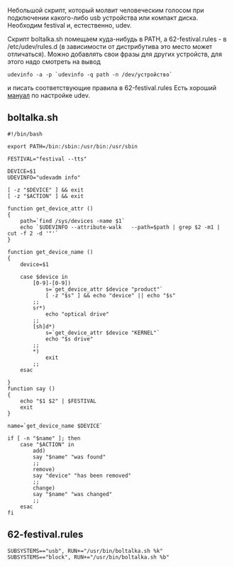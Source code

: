 Небольшой скрипт, который молвит человеческим голосом при подключении
какого-либо usb устройства или компакт диска. Необходим festival и,
естественно, udev.

Скрипт boltalka.sh помещаем куда-нибудь в PATH, а 62-festival.rules - в
/etc/udev/rules.d (в зависимости от дистрибутива это место может
отличаться). Можно добавлять свои фразы для других устройств,
для этого надо смотреть на вывод

    udevinfo -a -p `udevinfo -q path -n /dev/устройство`

и писать соответствующие правила в 62-festival.rules Есть хороший
[мануал](http://reactivated.net/writing_udev_rules.html) по
настройке udev.

## boltalka.sh

    #!/bin/bash

    export PATH=/bin:/sbin:/usr/bin:/usr/sbin

    FESTIVAL="festival --tts"

    DEVICE=$1
    UDEVINFO="udevadm info"

    [ -z "$DEVICE" ] && exit
    [ -z "$ACTION" ] && exit

    function get_device_attr ()
    {
        path=`find /sys/devices -name $1`
        echo `$UDEVINFO --attribute-walk   --path=$path | grep $2 -m1 | cut -f 2 -d '"'`
    }

    function get_device_name ()
    {
        device=$1

        case $device in
            [0-9]-[0-9])
                s=`get_device_attr $device "product"`
                [ -z "$s" ] && echo "device" || echo "$s"
            ;;
            sr*)
                echo "optical drive"
            ;;
            [sh]d*)
                s=`get_device_attr $device "KERNEL"`
                echo "$s drive"
            ;;
            *)
                exit
            ;;
        esac

    }
    function say ()
    {
        echo "$1 $2" | $FESTIVAL
        exit
    }

    name=`get_device_name $DEVICE`

    if [ -n "$name" ]; then
        case "$ACTION" in
            add)
            say "$name" "was found"
            ;;
            remove)
            say "device" "has been removed"
            ;;
            change)
            say "$name" "was changed"
            ;;
        esac
    fi

## 62-festival.rules

    SUBSYSTEMS=="usb", RUN+="/usr/bin/boltalka.sh %k"
    SUBSYSTEMS=="block", RUN+="/usr/bin/boltalka.sh %b"